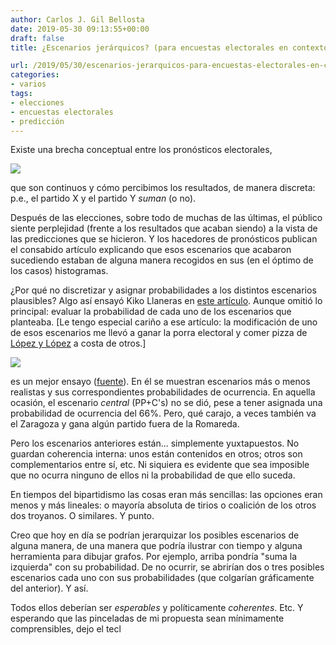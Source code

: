```yaml
---
author: Carlos J. Gil Bellosta
date: 2019-05-30 09:13:55+00:00
draft: false
title: ¿Escenarios jerárquicos? (para encuestas electorales en contextos multipartidistas)

url: /2019/05/30/escenarios-jerarquicos-para-encuestas-electorales-en-contextos-multipartidistas/
categories:
- varios
tags:
- elecciones
- encuestas electorales
- predicción
---
```





Existe una brecha conceptual entre los pronósticos electorales,







![](/wp-uploads/2019/05/consenso_encuestas-1024x910.jpg)








que son continuos y cómo percibimos los resultados, de manera discreta: p.e., el partido X y el partido Y _suman_ (o no).







Después de las elecciones, sobre todo de muchas de las últimas, el público siente perplejidad (frente a los resultados que acaban siendo) a la vista de las predicciones que se hicieron. Y los hacedores de pronósticos publican el consabido artículo explicando que esos escenarios que acabaron sucediendo estaban de alguna manera recogidos en sus (en el óptimo de los casos) histogramas.







¿Por qué no discretizar y asignar probabilidades a los distintos escenarios plausibles? Algo así ensayó Kiko Llaneras en [este artículo](https://elpais.com/politica/2019/04/27/actualidad/1556358041_818858.html). Aunque omitió lo principal: evaluar la probabilidad de cada uno de los escenarios que planteaba. [Le tengo especial cariño a ese artículo: la modificación de uno de esos escenarios me llevó a ganar la porra electoral y comer pizza de [López y López](https://www.tripadvisor.es/Restaurant_Review-g187514-d10202528-Reviews-Lopez_Lopez_Pizzeria-Madrid.html) a costa de otros.]







![](/wp-uploads/2019/05/escenarios_electorales_llaneras-1024x966.png)








es un mejor ensayo ([fuente](http://datos.elespanol.com/elecciones-generales/la-cocina-20d/)). En él se muestran escenarios más o menos realistas y sus correspondientes probabilidades de ocurrencia. En aquella ocasión, el escenario _central_ (PP+C's) no se dió, pese a tener asignada una probabilidad de ocurrencia del 66%. Pero, qué carajo, a veces también va el Zaragoza y gana algún partido fuera de la Romareda.







Pero los escenarios anteriores están... simplemente yuxtapuestos. No guardan coherencia interna: unos están contenidos en otros; otros son complementarios entre sí, etc. Ni siquiera es evidente que sea imposible que no ocurra ninguno de ellos ni la probabilidad de que ello suceda.







En tiempos del bipartidismo las cosas eran más sencillas: las opciones eran menos y más lineales: o mayoría absoluta de tirios o coalición de los otros dos troyanos. O similares. Y punto.







Creo que hoy en día se podrían jerarquizar los posibles escenarios de alguna manera, de una manera que podría ilustrar con tiempo y alguna herramienta para dibujar grafos. Por ejemplo, arriba pondría "suma la izquierda" con su probabilidad. De no ocurrir, se abrirían dos o tres posibles escenarios cada uno con sus probabilidades (que colgarían gráficamente del anterior). Y así.







Todos ellos deberían ser _esperables_ y políticamente _coherentes_. Etc. Y esperando que las pinceladas de mi propuesta sean mínimamente comprensibles, dejo el tecl









